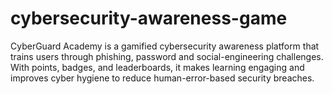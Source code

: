# cybersecurity-awareness-game
CyberGuard Academy is a gamified cybersecurity awareness platform that trains users through phishing, password and social-engineering challenges. With points, badges, and leaderboards, it makes learning engaging and improves cyber hygiene to reduce human-error-based security breaches.
